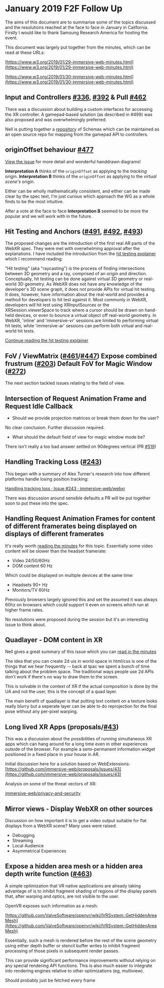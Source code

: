 # January 2019 F2F Follow Up

The aims of this document are to summarise some of the topics discussed and the resolutions reached at the face to face in January in California. Firstly I would like to thank Samsung Research America for hosting the event. 

This document was largely put together from the minutes, which can be read at these URLs: 

[https://www.w3.org/2019/01/29-immersive-web-minutes.html](https://www.w3.org/2019/01/29-immersive-web-minutes.html)

[https://www.w3.org/2019/01/30-immersive-web-minutes.html](https://www.w3.org/2019/01/30-immersive-web-minutes.html)

## Input and Controllers [#336](https://github.com/immersive-web/webxr/issues/336), [#392](https://github.com/immersive-web/webxr/isues/392) & Pull [#462](https://github.com/immersive-web/webxr/pull/462)

There was a discussion about building a custom interfaces for accessing the XR controller. A gamepad-based solution (as described in #499) was also proposed and was overwhelmingly preferred.

Nell is putting together a [repository](https://github.com/immersive-web/xr-gamepad-mappings) of Schemas which can be maintained as an open source repo for mapping from the gamepad API to controllers.

## originOffset behaviour [#477](https://github.com/immersive-web/webxr/issues/477)

[View the issue](https://github.com/immersive-web/webxr/issues/477#issuecomment-456565794) for more detail and wonderful handdrawn diagrams!

**Interpretation A** thinks of the `originOffset` as applying to the *tracking* origin.
**Interpretation B** thinks of the `originOffset` as applying to the *virtual scene's* origin.

Either can be wholly mathematically consistent, and either can be made clear by the spec text, I'm just curious which approach the WG as a whole finds to be the most intuitive.

After a vote at the face to face **Interpretation B** seemed to be more the popular and we will work with in the future.

## Hit Testing and Anchors ([#491](https://github.com/immersive-web/webxr/pull/491), [#492](https://github.com/immersive-web/webxr/pull/492), [#493](https://github.com/immersive-web/webxr/pull/493))

The proposed changes are the introduction of the first real AR parts of the WebXR spec. They were met with overwhelming approval after the explanations. I have included the introduction from the [hit testing explainer](https://github.com/immersive-web/webxr/blob/master/hit-testing-explainer.md) which I recommend reading: 

"Hit testing" (aka "raycasting") is the process of finding intersections between 3D geometry and a ray, comprised of an origin and direction. Conceptually, hit testing can be done against virtual 3D geometry or real-world 3D geometry. As WebXR does not have any knowledge of the developer's 3D scene graph, it does not provide APIs for virtual hit testing. It does, however, have information about the real-world and provides a method for developers to hit test against it. Most commonly in WebXR, developers will hit test using XRInputSources or the XRSession.viewerSpace to track where a cursor should be drawn on hand-held devices, or even to bounce a virtual object off real-world geometry. In WebXR, 'inline' and 'immersive-vr' sessions are limited to performing virtual hit tests, while 'immersive-ar' sessions can perform both virtual and real-world hit tests.

[Continue reading the hit testing explainer](https://github.com/immersive-web/webxr/blob/master/hit-testing-explainer.md)

## FoV / ViewMatrix ([#461](https://github.com/immersive-web/webxr/issues/461)/[#447](https://github.com/immersive-web/webxr/issues/447)) Expose combined frustrum ([#203](https://github.com/immersive-web/webxr/issues/203)) Default FoV for Magic Window ([#272](https://github.com/immersive-web/webxr/issues/272))

The next section tackled issues relating to the field of view.

## Intersection of Request Animation Frame and Request Idle Callback

- Should we provide projection matrices or break them down for the user?

No clear conclusion. Further discussion required.

- What should the default field of view for magic window mode be?

There isn't really a too bad answer settled on 90degrees vertical (PR [#519](https://github.com/immersive-web/webxr/pull/519))

## Handling Tracking Loss ([#243](https://github.com/immersive-web/webxr/issues/243))

This began with a summary of Alex Turner's research into how different platforms handle losing position tracking: 

[Handling tracking loss · Issue #243 · immersive-web/webxr](https://github.com/immersive-web/webxr/issues/243#issuecomment-454282109)

There was discussion around sensible defaults a PR will be put together soon to put these into the spec.

## Handling Request Animation Frames for content of different framerates being displayed on displays of different framerates

It's really worth [reading the minutes](https://www.w3.org/2019/01/30-immersive-web-minutes.html#item04) for this topic. Essentially some video content will be slower than the headset framerate:

- Video 24/50/60Hz
- DOM content 60 Hz

Which could be displayed on multiple devices at the same time:

- Headsets 90+ Hz
- Monitors/TV 60Hz

Previously browsers largely ignored this and set the assumed it was always 60hz on browsers which could support it even on screens which run at higher frame rates.

No resolutions were proposed during the session but it's an interesting issue to think about.

## Quadlayer - DOM content in XR

Nell gives a great summary of this issue which you can [read in the minutes](https://www.w3.org/2019/01/30-immersive-web-minutes.html#item05)

The idea that you can create 2d uis in world space in html/css is one of the things that we hear frequently -- back at tpac we spent a bunch of time talking about the problem space. The traditional ways people use 2d APIs don't work if there's no way to draw them to the screen.

This is solvable in the context of XR if the actual composition is done by the UA and not the user, this is the concept of a quad layer.

The main benefit of quadlayer is that putting text content on a texture looks really blurry but a seperate layer can be able to do reprojection for the final pose without any per-pixel warping.

## Long lived XR Apps (proposals/[#43](https://github.com/immersive-web/proposals/issues/43))

This was a discussion about the possibilities of running simultaneous XR apps which can hang around for a long time even in other experiences outside of the browser. For example a semi-permanent information widget positioned in a fixed place in your house in AR.

Initial discussion here for a solution based on WebExtensions: [https://github.com/immersive-web/proposals/issues/43](https://github.com/immersive-web/proposals/issues/43)

Analysis on some of the threat vectors of XR: 

[immersive-web/privacy-and-security](https://github.com/immersive-web/privacy-and-security/blob/master/EXPLAINER.md)

## Mirror views - Display WebXR on other sources

Discussion on how important it is to get a video output suitable for flat displays from a WebXR scene?
Many uses were raised:

- Debugging
- Streaming
- Local Audience
- Asymmetrical Experiences

## Expose a hidden area mesh or a hidden area depth write function ([#463](https://github.com/immersive-web/webxr/issues/463))

A simple optimization that VR native applications are already taking advantage of is to inhibit fragment shading of regions of the display panels that, after warping and optics, are not visible to the user.

OpenVR exposes such information as a mesh:

[https://github.com/ValveSoftware/openvr/wiki/IVRSystem::GetHiddenAreaMesh](https://github.com/ValveSoftware/openvr/wiki/IVRSystem::GetHiddenAreaMesh)

Essentially, such a mesh is rendered before the rest of the scene geometry using either depth buffer or stencil buffer writes to inhibit fragment processing of those pixels in subsequent render passes.

This can provide significant performance improvements without relying on any special rendering API functions. This is also much easier to integrate into rendering engines relative to other optimizations (eg, multiview).

Should probably just be fetched every frame
